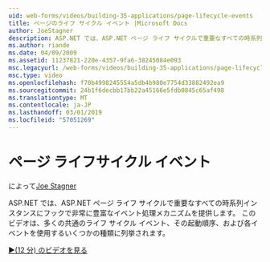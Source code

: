 ```yaml
---
uid: web-forms/videos/building-35-applications/page-lifecycle-events
title: ページのライフ サイクル イベント |Microsoft Docs
author: JoeStagner
description: ASP.NET では、ASP.NET ページ ライフ サイクルで重要なすべての時系列インスタンスにフックで非常に豊富なイベント処理メカニズムを提供します。 このビデオでは、列挙型をされます.
ms.author: riande
ms.date: 04/09/2009
ms.assetid: 11237821-220e-4357-9fa6-38245084e093
msc.legacyurl: /web-forms/videos/building-35-applications/page-lifecycle-events
msc.type: video
ms.openlocfilehash: f70b4998245554a5db4b980e7754d33882492ea9
ms.sourcegitcommit: 24b1f6decbb17bb22a45166e5fdb0845c65af498
ms.translationtype: MT
ms.contentlocale: ja-JP
ms.lasthandoff: 03/01/2019
ms.locfileid: "57051269"
---
```

<a name="page-lifecycle-events"></a>ページ ライフサイクル イベント
====================
によって[Joe Stagner](https://github.com/JoeStagner)

ASP.NET では、ASP.NET ページ ライフ サイクルで重要なすべての時系列インスタンスにフックで非常に豊富なイベント処理メカニズムを提供します。 このビデオは、多くの共通のライフ サイクル イベント、その起動順序、および各イベントを使用するいくつかの種類に列挙されます。

[&#9654;(12 分) のビデオを見る](https://channel9.msdn.com/Blogs/ASP-NET-Site-Videos/page-lifecycle-events)
